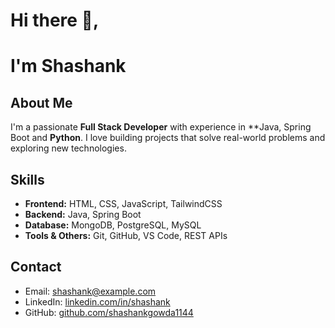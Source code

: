 # Hi there 👋,
# I'm Shashank

## About Me
I'm a passionate **Full Stack Developer** with experience in **Java, Spring Boot and **Python**. I love building projects that solve real-world problems and exploring new technologies.

## Skills
- **Frontend:** HTML, CSS, JavaScript, TailwindCSS  
- **Backend:** Java, Spring Boot
- **Database:** MongoDB, PostgreSQL, MySQL  
- **Tools & Others:** Git, GitHub, VS Code, REST APIs  

## Contact
- Email: shashank@example.com  
- LinkedIn: [linkedin.com/in/shashank](https://linkedin.com/in/shashank)  
- GitHub: [github.com/shashankgowda1144](https://github.com/shashankgowda1144)
